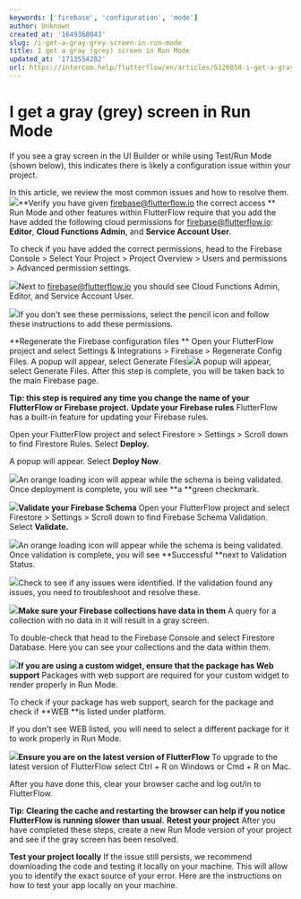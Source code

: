 ```yaml
---
keywords: ['firebase', 'configuration', 'mode']
author: Unknown
created_at: '1649368043'
slug: /i-get-a-gray-grey-screen-in-run-mode
title: I get a gray (grey) screen in Run Mode
updated_at: '1713554282'
url: https://intercom.help/flutterflow/en/articles/6126050-i-get-a-gray-grey-screen-in-run-mode
---
```

# I get a gray (grey) screen in Run Mode

If you see a gray screen in the UI Builder or while using Test/Run Mode (shown below), this indicates there is likely a configuration issue within your project.

In this article, we review the most common issues and how to resolve them.​
![](../../assets/20250430121529004156.png)**Verify you have given firebase@flutterflow.io the correct access **
Run Mode and other features within FlutterFlow require that you add the have added the following cloud permissions for firebase@flutterflow.io: **Editor**, **Cloud Functions Admin**, and **Service Account User**.

To check if you have added the correct permissions, head to the Firebase Console &gt; Select Your Project &gt; Project Overview &gt; Users and permissions &gt; Advanced permission settings.

![](../../assets/20250430121529462395.png)Next to firebase@flutterflow.io you should see Cloud Functions Admin, Editor, and Service Account User.

![](../../assets/20250430121529757254.png)If you don't see these permissions, select the pencil icon and follow these instructions to add these permissions.

**Regenerate the Firebase configuration files ** 
Open your FlutterFlow project and select Settings &amp; Integrations &gt; Firebase &gt; Regenerate Config Files. A popup will appear, select Generate Files​
![](../../assets/20250430121530070855.png)A popup will appear, select Generate Files. After this step is complete, you will be taken back to the main Firebase page.

**Tip: this step is required any time you change the name of your FlutterFlow or Firebase project.**
**Update your Firebase rules**
FlutterFlow has a built-in feature for updating your Firebase rules.

Open your FlutterFlow project and select Firestore &gt; Settings &gt; Scroll down to find Firestore Rules. Select **Deploy.**

A popup will appear. Select **Deploy Now**.

![](../../assets/20250430121530401837.jpg)An orange loading icon will appear while the schema is being validated. Once deployment is complete, you will see **a **green checkmark.

![](../../assets/20250430121530740313.jpg)**Validate your Firebase Schema**
Open your FlutterFlow project and select Firestore &gt; Settings &gt; Scroll down to find Firebase Schema Validation. Select **Validate.**

![](../../assets/20250430121530999303.jpg)An orange loading icon will appear while the schema is being validated. Once validation is complete, you will see **Successful **next to Validation Status.

![](../../assets/20250430121531246146.png)Check to see if any issues were identified. If the validation found any issues, you need to troubleshoot and resolve these.

![](../../assets/20250430121531448037.png)**Make sure your Firebase collections have data in them**
A query for a collection with no data in it will result in a gray screen.

To double-check that head to the Firebase Console and select Firestore Database. Here you can see your collections and the data within them.

![](../../assets/20250430121531723554.png)**If you are using a custom widget, ensure that the package has Web support**
Packages with web support are required for your custom widget to render properly in Run Mode.

To check if your package has web support, search for the package and check if **WEB **is listed under platform. 

If you don't see WEB listed, you will need to select a different package for it to work properly in Run Mode.

![](../../assets/20250430121531973906.png)**Ensure you are on the latest version of FlutterFlow**
To upgrade to the latest version of FlutterFlow select Ctrl + R on Windows or Cmd + R on Mac.

After you have done this, clear your browser cache and log out/in to FlutterFlow.

**Tip: Clearing the cache and restarting the browser can help if you notice FlutterFlow is running slower than usual.**
**Retest your project**
After you have completed these steps, create a new Run Mode version of your project and see if the gray screen has been resolved.

**Test your project locally**
If the issue still persists, we recommend downloading the code and testing it locally on your machine. This will allow you to identify the exact source of your error. Here are the instructions on how to test your app locally on your machine.